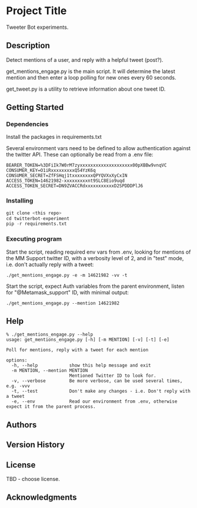 # Project Title

Tweeter Bot experiments.

## Description

Detect mentions of a user, and reply with a helpful tweet (post?).

get_mentions_engage.py is the main script.  It will determine the latest mention and then enter a loop polling for new ones every 60 seconds.

get_tweet.py is a utility to retrieve information about one tweet ID.

## Getting Started

### Dependencies

Install the packages in requirements.txt

Several environment vars need to be defined to allow authentication against the twitter API.  These can optionally be read from a .env file:
```shell
BEARER_TOKEN=%3DFiIk7W0rM7zyxxxxxxxxxxxxxxxxxxxx00pXBBw9vnqVC
CONSUMER_KEY=O1iRxxxxxxxxxQ54YzK6q
CONSUMER_SECRET=ZfFSHqj1txxxxxxxxQPYQVXxXyCxIN
ACCESS_TOKEN=14621982-xxxxxxxxxnt9SLC8Eio9uqd
ACCESS_TOKEN_SECRET=DN9ZVACCRdxxxxxxxxxxxD2SPDDDPlJ6
```

### Installing

```python
git clone <this repo>
cd twitterbot-experiment
pip -r requirements.txt
```

### Executing program

Start the script, reading required env vars from .env, looking for mentions of the MM Support twitter ID, with a verbosity level of 2, and in "test" mode, i.e. don't actually reply with a tweet:
```
./get_mentions_engage.py -e -m 14621982 -vv -t
```
Start the script, expect Auth variables from the parent environment, listen for "@Metamask_support" ID, with  minimal output:
```
./get_mentions_engage.py --mention 14621982
```

## Help

```
% ./get_mentions_engage.py --help
usage: get_mentions_engage.py [-h] [-m MENTION] [-v] [-t] [-e]

Poll for mentions, reply with a tweet for each mention

options:
  -h, --help            show this help message and exit
  -m MENTION, --mention MENTION
                        Mentioned Twitter ID to look for.
  -v, --verbose         Be more verbose, can be used several times, e.g. -vvv
  -t, --test            Don't make any changes - i.e. Don't reply with a tweet
  -e, --env             Read our environment from .env, otherwise expect it from the parent process.
```

## Authors



## Version History


## License

TBD - choose license.

## Acknowledgments

